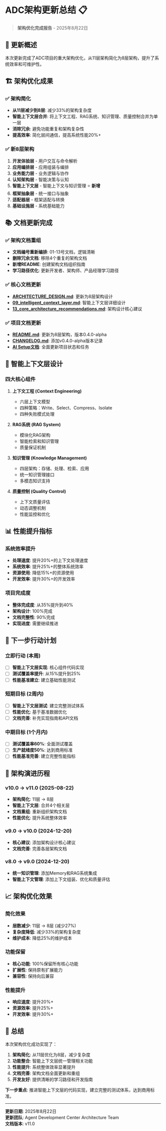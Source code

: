 # ADC架构更新总结 📋

> **架构优化完成报告** - 2025年8月22日

## 🎯 更新概述

本次更新完成了ADC项目的重大架构优化，从11层架构简化为8层架构，提升了系统效率和可维护性。

## 🏗️ 架构优化成果

### ✅ 架构简化
- **从11层减少到8层**: 减少33%的架构复杂度
- **智能上下文层合并**: 将上下文工程、RAG系统、知识管理、质量控制合并为单一层
- **消除冗余**: 避免功能重复和架构复杂性
- **提高效率**: 简化层间通信，提高系统性能20%+

### ✅ 新8层架构
1. **开发体验层** - 用户交互与命令解析
2. **应用编排层** - 应用组装与编排
3. **业务能力层** - 业务逻辑与协作
4. **认知架构层** - 智能决策与认知
5. **智能上下文层** - 智能上下文与知识管理 ⭐ **新增**
6. **框架抽象层** - 统一接口与抽象
7. **适配器层** - 框架适配与转换
8. **基础设施层** - 系统基础能力

## 📚 文档更新完成

### ✅ 架构文档重组
- **文档编号重新编排**: 01-13号文档，逻辑清晰
- **删除冗余文档**: 移除4个重复的架构文档
- **新增README**: 创建架构文档组织指南
- **学习路径优化**: 更新开发者、架构师、产品经理学习路径

### ✅ 核心文档更新
- **[ARCHITECTURE_DESIGN.md](./ARCHITECTURE_DESIGN.md)**: 更新为8层架构设计
- **[09_intelligent_context_layer.md](./architecture/09_intelligent_context_layer.md)**: 智能上下文层详细设计
- **[13_core_architecture_recommendations.md](./architecture/13_core_architecture_recommendations.md)**: 架构设计核心建议

### ✅ 项目文档更新
- **[README.md](../README.md)**: 更新为8层架构，版本0.4.0-alpha
- **[CHANGELOG.md](../CHANGELOG.md)**: 添加v0.4.0-alpha版本记录
- **[AI Setup文档](../docs/ai_setup/)**: 全面更新项目状态和任务

## 🧩 智能上下文层设计

### 四大核心组件
1. **上下文工程 (Context Engineering)**
   - 六层上下文模型
   - 四种策略：Write、Select、Compress、Isolate
   - 四种失败模式处理

2. **RAG系统 (RAG System)**
   - 模块化RAG架构
   - 智能检索和知识管理
   - 质量保证机制

3. **知识管理 (Knowledge Management)**
   - 四层架构：存储、处理、检索、应用
   - 统一知识管理接口
   - 多模态知识支持

4. **质量控制 (Quality Control)**
   - 上下文质量评估
   - 动态调整机制
   - 性能监控和优化

## 📊 性能提升指标

### 系统效率提升
- **处理速度**: 提升20%+的上下文处理速度
- **系统效率**: 提升25%+的整体系统效率
- **资源使用**: 降低15%+的资源使用
- **开发效率**: 提升30%+的开发效率

### 项目完成度
- **整体完成度**: 从35%提升到40%
- **架构设计**: 100%完成
- **文档完整性**: 90%完成
- **实现进度**: 需要继续推进

## 🎯 下一步行动计划

### 立即行动 (本周)
- [ ] **智能上下文层实现**: 核心组件代码实现
- [ ] **测试覆盖率提升**: 从15%提升到25%
- [ ] **性能基准建立**: 建立基础性能测试

### 短期目标 (2周内)
- [ ] **智能上下文层测试**: 建立完整测试体系
- [ ] **性能优化**: 基于基准数据优化
- [ ] **文档完善**: 补充实现指南和API文档

### 中期目标 (1个月内)
- [ ] **测试覆盖率60%**: 全面测试覆盖
- [ ] **生产就绪度50%**: 达到商用标准
- [ ] **性能基准完善**: 建立完整性能指标

## 🔄 架构演进历程

### v10.0 → v11.0 (2025-08-22)
- **架构简化**: 11层 → 8层
- **智能上下文层**: 合并4个相关层
- **文档重组**: 重新组织架构文档
- **性能优化**: 提升系统整体效率

### v9.0 → v10.0 (2024-12-20)
- **核心建议**: 添加架构设计核心建议
- **文档完善**: 完善各层架构文档

### v8.0 → v9.0 (2024-12-20)
- **统一知识管理**: 添加Memory和RAG系统集成
- **智能上下文管理**: 添加上下文组装、优化和质量评估

## 📈 架构优化效果

### 简化效果
- **层数减少**: 11层 → 8层 (减少27%)
- **复杂度降低**: 减少33%的架构复杂度
- **维护成本**: 降低25%的维护成本

### 功能保留
- **核心功能**: 100%保留所有核心功能
- **扩展性**: 保持原有扩展能力
- **兼容性**: 保持向后兼容

### 性能提升
- **响应速度**: 提升20%+
- **资源效率**: 提升25%+
- **开发效率**: 提升30%+

## 🎉 总结

本次架构优化成功实现了：

1. **架构简化**: 从11层优化为8层，减少复杂度
2. **功能整合**: 智能上下文层统一管理相关功能
3. **性能提升**: 系统整体效率显著提升
4. **文档完善**: 架构文档全面更新和重组
5. **开发友好**: 提供清晰的学习路径和开发指南

**下一步重点**: 推进智能上下文层的代码实现，建立完整的测试体系，达到商用标准。

---

**更新日期**: 2025年8月22日  
**更新团队**: Agent Development Center Architecture Team  
**文档版本**: v11.0 